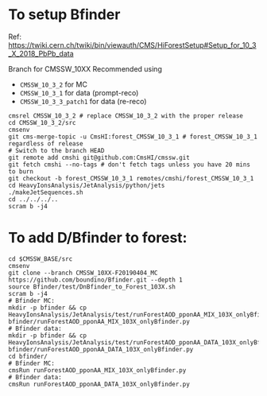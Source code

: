 To setup Bfinder
=====

Ref: https://twiki.cern.ch/twiki/bin/viewauth/CMS/HiForestSetup#Setup_for_10_3_X_2018_PbPb_data

Branch for CMSSW_10XX Recommended using 
* `CMSSW_10_3_2` for MC
* `CMSSW_10_3_1` for data (prompt-reco)
* `CMSSW_10_3_3_patch1` for data (re-reco)

```
cmsrel CMSSW_10_3_2 # replace CMSSW_10_3_2 with the proper release
cd CMSSW_10_3_2/src
cmsenv
git cms-merge-topic -u CmsHI:forest_CMSSW_10_3_1 # forest_CMSSW_10_3_1 regardless of release
# Switch to the branch HEAD
git remote add cmshi git@github.com:CmsHI/cmssw.git
git fetch cmshi --no-tags # don't fetch tags unless you have 20 mins to burn
git checkout -b forest_CMSSW_10_3_1 remotes/cmshi/forest_CMSSW_10_3_1
cd HeavyIonsAnalysis/JetAnalysis/python/jets
./makeJetSequences.sh
cd ../../../..
scram b -j4
```

To add D/Bfinder to forest:
=====

```
cd $CMSSW_BASE/src
cmsenv
git clone --branch CMSSW_10XX-F20190404_MC https://github.com/boundino/Bfinder.git --depth 1
source Bfinder/test/DnBfinder_to_Forest_103X.sh
scram b -j4
# Bfinder MC:
mkdir -p bfinder && cp HeavyIonsAnalysis/JetAnalysis/test/runForestAOD_pponAA_MIX_103X_onlyBfinder.py bfinder/runForestAOD_pponAA_MIX_103X_onlyBfinder.py
# Bfinder data:
mkdir -p bfinder && cp HeavyIonsAnalysis/JetAnalysis/test/runForestAOD_pponAA_DATA_103X_onlyBfinder.py bfinder/runForestAOD_pponAA_DATA_103X_onlyBfinder.py
cd bfinder/
# Bfinder MC:
cmsRun runForestAOD_pponAA_MIX_103X_onlyBfinder.py
# Bfinder data:
cmsRun runForestAOD_pponAA_DATA_103X_onlyBfinder.py
```
